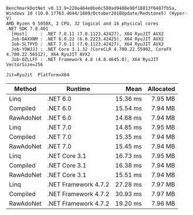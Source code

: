 ```

BenchmarkDotNet v0.13.9+228a464e8be6c580ad9408e98f18813f6407fb5a, Windows 10 (10.0.17763.4644/1809/October2018Update/Redstone5) (Hyper-V)
AMD Ryzen 9 5950X, 2 CPU, 32 logical and 16 physical cores
.NET SDK 7.0.401
  [Host]     : .NET 7.0.11 (7.0.1123.42427), X64 RyuJIT AVX2
  Job-DAXXNM : .NET 6.0.22 (6.0.2223.42425), X64 RyuJIT AVX2
  Job-SLTPYD : .NET 7.0.11 (7.0.1123.42427), X64 RyuJIT AVX2
  Job-YOWJJJ : .NET Core 3.1.32 (CoreCLR 4.700.22.55902, CoreFX 4.700.22.56512), X64 RyuJIT AVX2
  Job-OZLLFF : .NET Framework 4.8 (4.8.4645.0), X64 RyuJIT VectorSize=256

Jit=RyuJit  Platform=X64  

```
| Method    | Runtime              | Mean     | Allocated |
|---------- |--------------------- |---------:|----------:|
| Linq      | .NET 6.0             | 15.36 ms |   7.95 MB |
| Compiled  | .NET 6.0             | 15.54 ms |   7.94 MB |
| RawAdoNet | .NET 6.0             | 14.68 ms |   7.94 MB |
| Linq      | .NET 7.0             | 14.85 ms |   7.95 MB |
| Compiled  | .NET 7.0             | 15.35 ms |   7.94 MB |
| RawAdoNet | .NET 7.0             | 15.45 ms |   7.94 MB |
| Linq      | .NET Core 3.1        | 16.73 ms |   7.95 MB |
| Compiled  | .NET Core 3.1        | 16.38 ms |   7.94 MB |
| RawAdoNet | .NET Core 3.1        | 15.51 ms |   7.94 MB |
| Linq      | .NET Framework 4.7.2 | 27.28 ms |   7.97 MB |
| Compiled  | .NET Framework 4.7.2 | 30.93 ms |   7.97 MB |
| RawAdoNet | .NET Framework 4.7.2 | 19.20 ms |   7.96 MB |
